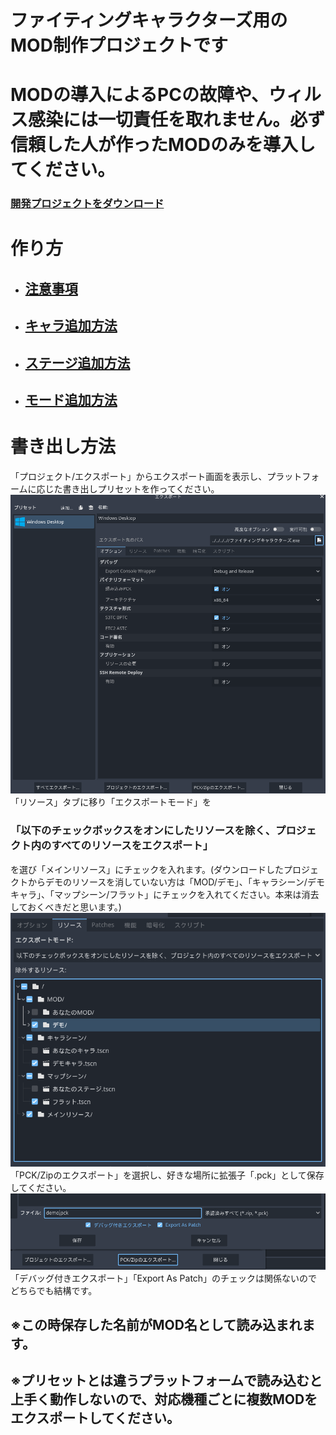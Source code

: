# ファイティングキャラクターズ用のMOD制作プロジェクトです
 # MODの導入によるPCの故障や、ウィルス感染には一切責任を取れません。必ず信頼した人が作ったMODのみを導入してください。
 ### [開発プロジェクトをダウンロード](https://github.com/legisters-game/FCMOD/releases/tag/MOD%E3%83%97%E3%83%AD%E3%82%B8%E3%82%A7%E3%82%AF%E3%83%88)
# 作り方
  * ## [注意事項](作り方/注意事項.md)
  * ## [キャラ追加方法](作り方/キャラ追加方法.md)
  * ## [ステージ追加方法](作り方/マップ追加方法.md)
  * ## [モード追加方法](作り方/追加モード.md)
# 書き出し方法
  「プロジェクト/エクスポート」からエクスポート画面を表示し、プラットフォームに応じた書き出しプリセットを作ってください。<br>
  ![エクスポート画面](画像/エクスポート画面1.png)<br>
  「リソース」タブに移り「エクスポートモード」を
  ### 「以下のチェックボックスをオンにしたリソースを除く、プロジェクト内のすべてのリソースをエクスポート」
  を選び「メインリソース」にチェックを入れます。(ダウンロードしたプロジェクトからデモのリソースを消していない方は「MOD/デモ」、「キャラシーン/デモキャラ」、「マップシーン/フラット」にチェックを入れてください。本来は消去しておくべきだと思います。)<br>
  ![エクスポート画面](画像/エクスポート画面フィルタ.png)<br>「PCK/Zipのエクスポート」を選択し、好きな場所に拡張子「.pck」として保存してください。
  ![エクスポート画面](画像/エクスポート画面2.png)「デバッグ付きエクスポート」「Export As Patch」のチェックは関係ないのでどちらでも結構です。
  
  ## ※この時保存した名前がMOD名として読み込まれます。
  ## ※プリセットとは違うプラットフォームで読み込むと上手く動作しないので、対応機種ごとに複数MODをエクスポートしてください。
